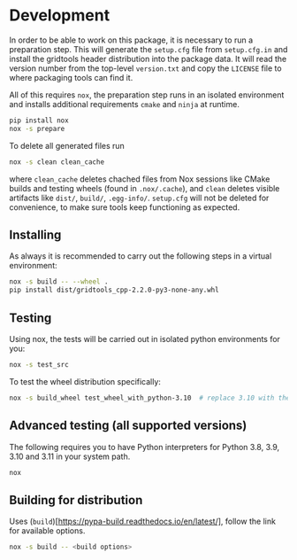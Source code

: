 # Development

In order to be able to work on this package, it is necessary to run a preparation step.
This will generate the `setup.cfg` file from `setup.cfg.in` and install the gridtools header distribution into the package data.
It will read the version number from the top-level `version.txt` and copy the `LICENSE` file to where packaging tools can find it.

All of this requires `nox`, the preparation step runs in an isolated environment and installs additional requirements `cmake` and `ninja` at runtime.

```bash
pip install nox
nox -s prepare
```

To delete all generated files run

```bash
nox -s clean clean_cache
```

where `clean_cache` deletes chached files from Nox sessions like CMake builds and testing wheels (found in `.nox/.cache`), and `clean` deletes visible artifacts like `dist/`, `build/`, `.egg-info/`.
`setup.cfg` will not be deleted for convenience, to make sure tools keep functioning as expected.

## Installing

As always it is recommended to carry out the following steps in a virtual environment:

```bash
nox -s build -- --wheel .
pip install dist/gridtools_cpp-2.2.0-py3-none-any.whl
```

## Testing

Using nox, the tests will be carried out in isolated python environments for you:

```bash
nox -s test_src
```

To test the wheel distribution specifically:

```bash
nox -s build_wheel test_wheel_with_python-3.10  # replace 3.10 with the Python version you are running
```

## Advanced testing (all supported versions)

The following requires you to have Python interpreters for Python 3.8, 3.9, 3.10 and 3.11 in your system path.

```bash
nox
```

## Building for distribution

Uses (`build`)[https://pypa-build.readthedocs.io/en/latest/], follow the link for available options.

```bash
nox -s build -- <build options>
```
